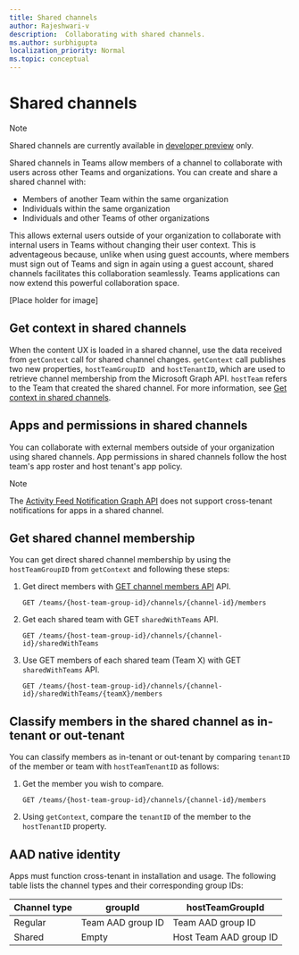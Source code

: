 ```yaml
---
title: Shared channels
author: Rajeshwari-v
description:  Collaborating with shared channels.
ms.author: surbhigupta
localization_priority: Normal
ms.topic: conceptual
---
```


# Shared channels

> [!NOTE]     
> Shared channels are currently available in [developer preview](~/resources/dev-preview/developer-preview-intro.md) only.

Shared channels in Teams allow members of a channel to collaborate with users across other Teams and organizations. You can create and share a shared channel with:

* Members of another Team within the same organization
* Individuals within the same organization
* Individuals and other Teams of other organizations 

This allows external users outside of your organization to collaborate with internal users in Teams without changing their user context. This is adventageous because, unlike when using guest accounts, where members must sign out of Teams and sign in again using a guest account, shared channels facilitates this collaboration seamlessly. Teams applications can now extend this powerful collaboration space. 

[Place holder for image]

## Get context in shared channels

When the content UX is loaded in a shared channel, use the data received from `getContext` call for  shared channel changes. `getContext` call publishes two new properties, `hostTeamGroupID ` and `hostTenantID`, which are used to retrieve channel membership from the Microsoft Graph API. `hostTeam` refers to the Team that created the shared channel. For more information, see [Get context in shared channels](~/tabs/how-to/access-teams-context.md#get-context-in-shared-channels).  

## Apps and permissions in shared channels

You can collaborate with external members outside of your organization using shared channels. App permissions in shared channels follow the host team's app roster and host tenant's app policy. 

> [!NOTE]
> The [Activity Feed Notification Graph API](/graph/teams-send-activityfeednotifications) does not support cross-tenant notifications for apps in a shared channel.

## Get shared channel membership

You can get direct shared channel membership by using the `hostTeamGroupID` from `getContext` and following these steps:

1. Get direct members with [GET channel members API](/graph/api/channel-list-members?view=graph-rest-beta&tabs=http&preserve-view=true) API. 

    ```http
    GET /teams/{host-team-group-id}/channels/{channel-id}/members
    ```
2. Get each shared team with GET `sharedWithTeams` API.

    ```http
    GET /teams/{host-team-group-id}/channels/{channel-id}/sharedWithTeams
    ```
3. Use GET members of each shared team (Team X) with GET `sharedWithTeams` API.

    ```http
    GET /teams/{host-team-group-id}/channels/{channel-id}/sharedWithTeams/{teamX}/members
    ```

## Classify members in the shared channel as in-tenant or out-tenant

You can classify members as in-tenant or out-tenant by comparing `tenantID` of the member or team with `hostTeamTenantID` as follows: 

1. Get the member you wish to compare.

    ```http
    GET /teams/{host-team-group-id}/channels/{channel-id}/members
    ```
2.	Using `getContext`, compare the `tenantID` of the member to the `hostTenantID` property.

## AAD native identity

Apps must function cross-tenant in installation and usage. The following table lists the channel types and their corresponding group IDs: 
     
|Channel type| groupId | hostTeamGroupId |
|----------|---------|-----------------|
|Regular | Team AAD group ID | Team AAD group ID |
|Shared	| Empty | Host Team AAD group ID |

